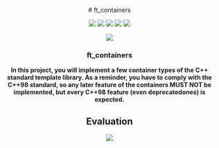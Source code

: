 <p align="center"># ft_containers</p>

<p align="center">
    <img src="https://img.shields.io/github/languages/count/fleizean/inception?style=for-the-badge"/>
    <img src="https://img.shields.io/github/last-commit/fleizean/inception?style=for-the-badge"/>
    <img src="https://img.shields.io/github/forks/fleizean/inception?style=for-the-badge"/>
    <img src="https://img.shields.io/github/followers/fleizean?style=for-the-badge"/>
    <img src="https://img.shields.io/github/watchers/fleizean/inception?style=for-the-badge"/>
</p>

<p align="center">
    <img src="https://badge42.vercel.app/api/v2/cl13ejq4y000909mke5sxpjan/stats?cursusId=21&coalitionId=233"/>
</p>

<h3 align="center">
  ft_containers
</h3>

<p align="center">
      <strong>In this project, you will implement a few container types of the C++ standard template library. As a reminder, you have to comply with the C++98 standard, so any later feature of the containers MUST NOT be implemented, but every C++98 feature (even deprecatedones) is expected.</strong>
</p>

<h2 align="center">
  Evaluation
</h2>

<p align="center">
  <img src="https://badge42.vercel.app/api/v2/cl13ejq4y000909mke5sxpjan/project/2945615"/>
</p>
